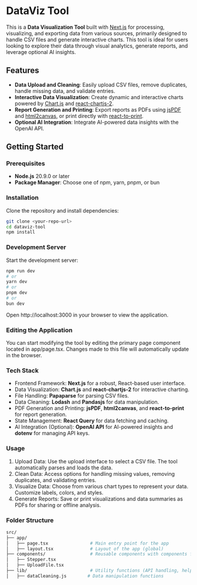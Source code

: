 # DataViz Tool

This is a **Data Visualization Tool** built with [Next.js](https://nextjs.org) for processing, visualizing, and exporting data from various sources, primarily designed to handle CSV files and generate interactive charts. This tool is ideal for users looking to explore their data through visual analytics, generate reports, and leverage optional AI insights.

## Features
- **Data Upload and Cleaning**: Easily upload CSV files, remove duplicates, handle missing data, and validate entries.
- **Interactive Data Visualization**: Create dynamic and interactive charts powered by [Chart.js](https://www.chartjs.org/) and [react-chartjs-2](https://github.com/reactchartjs/react-chartjs-2).
- **Report Generation and Printing**: Export reports as PDFs using [jsPDF](https://github.com/parallax/jsPDF) and [html2canvas](https://github.com/niklasvh/html2canvas), or print directly with [react-to-print](https://github.com/gregnb/react-to-print).
- **Optional AI Integration**: Integrate AI-powered data insights with the OpenAI API.

## Getting Started

### Prerequisites
- **Node.js** 20.9.0 or later
- **Package Manager**: Choose one of npm, yarn, pnpm, or bun

### Installation
Clone the repository and install dependencies:

```bash
git clone <your-repo-url>
cd dataviz-tool
npm install
```

### Development Server
Start the development server:
```bash
npm run dev
# or
yarn dev
# or
pnpm dev
# or
bun dev
```

Open http://localhost:3000 in your browser to view the application.

### Editing the Application
You can start modifying the tool by editing the primary page component located in app/page.tsx. Changes made to this file will automatically update in the browser.

### Tech Stack
- Frontend Framework: **Next.js** for a robust, React-based user interface.
- Data Visualization: **Chart.js** and **react-chartjs-2** for interactive charting.
- File Handling: **Papaparse** for parsing CSV files.
- Data Cleaning: **Lodash** and **Pandasjs** for data manipulation.
- PDF Generation and Printing: **jsPDF**, **html2canvas**, and **react-to-print** for report generation.
- State Management: **React Query** for data fetching and caching.
- AI Integration (Optional): **OpenAI API** for AI-powered insights and **dotenv** for managing API keys.

### Usage
1. Upload Data: Use the upload interface to select a CSV file. The tool automatically parses and loads the data.
2. Clean Data: Access options for handling missing values, removing duplicates, and validating entries.
3. Visualize Data: Choose from various chart types to represent your data. Customize labels, colors, and styles.
4. Generate Reports: Save or print visualizations and data summaries as PDFs for sharing or offline analysis.

### Folder Structure
```bash
src/
├── app/
│   ├── page.tsx                # Main entry point for the app
│   ├── layout.tsx              # Layout of the app (global)    
├── components/                 # Reusable components with components for single-URL page (Stepper, Charts, etc.)
│   ├── Stepper.tsx
│   ├── UploadFile.tsx
├── lib/                        # Utility functions (API handling, helpers)
│   ├── dataCleaning.js        # Data manipulation functions
```